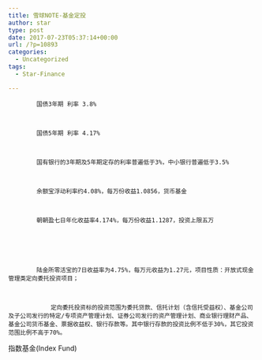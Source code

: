 ```yaml
---
title: 雪球NOTE-基金定投
author: star
type: post
date: 2017-07-23T05:37:14+00:00
url: /?p=10893
categories:
  - Uncategorized
tags:
  - Star-Finance

---
```

<div class="body-wrapper">
  <div class="content-wrapper">
    <div class="content">
      <div class="main-content">
        <div class="lemma-summary">
          
            国债3年期 利率 3.8%
          
          
          
            国债5年期 利率 4.17%
          
          
          
            国有银行的3年期及5年期定存的利率普遍低于3%，中小银行普遍低于3.5%
          
          
          
            余额宝浮动利率约4.08%，每万份收益1.0856，货币基金
          
          
          
            朝朝盈七日年化收益率4.174%，每万份收益1.1287，投资上限五万
          
          
          
          
          
          
            陆金所零活宝的7日收益率为4.75%，每万元收益为1.27元，项目性质：开放式现金管理类定向委托投资项目； 
            
            
              
                定向委托投资标的投资范围为委托贷款、信托计划（含信托受益权）、基金公司及子公司发行的特定/专项资产管理计划、证券公司发行的资产管理计划、商业银行理财产品、基金公司货币基金、票据收益权、银行存款等。其中银行存款的投资比例不低于30%，其它投资范围比例不高于70%。
              
            
          
        
      
    
  


<div class="body-wrapper">
  <div class="content-wrapper">
    <div class="content">
      <div class="main-content">
        <div class="lemma-summary">
          <div class="para">
            指数基金(Index Fund)
          
        
        
        
        
      
    
  
